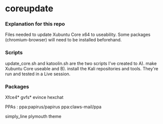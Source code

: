 # coreupdate
<h3>Explanation for this repo</h3>
<p>Files needed to update Xubuntu Core x64 to useability. Some packages (chromium-browser) will need to be installed beforehand.</p>
<h3>Scripts</h3>
<p>update_core.sh and katoolin.sh are the two scripts I've created to A). make Xubuntu Core useable and B). install the Kali repositories and tools. They're run and tested in a Live session.</P>
<h3>Packages</h3>
<p>Xfce4* gvfs* evince hexchat</p>
<p>PPAs : ppa:papirus/papirus ppa:claws-mail/ppa</p>
<p>simply_line plymouth theme</p>


